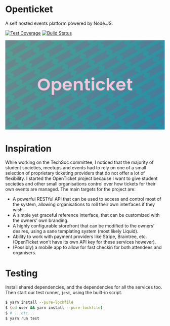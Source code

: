 # Openticket

A self hosted events platform powered by Node.JS.

[![Test Coverage](https://codeclimate.com/github/open-ticket/openticket/badges/coverage.svg)](https://codeclimate.com/github/open-ticket/openticket/coverage) [![Build Status](https://travis-ci.org/open-ticket/openticket.svg?branch=master)](https://travis-ci.org/open-ticket/openticket)

![](https://github.com/open-ticket/openticket-meta/blob/master/banner.jpg?raw=true)

# Inspiration

While working on the TechSoc committee, I noticed that the majority of
student societies, meetups and events had to rely on one of a small selection
of proprietary ticketing providers that do not offer a lot of flexibility. I
started the OpenTicket project because I want to give student societies and
other small organisations control over how tickets for their own events are
managed. The main targets for the project are:

* A powerful RESTful API that can be used to access and control most of the
  system, allowing organisations to roll their own interfaces if they wish.
* A simple yet graceful reference interface, that can be customized with the
  owners’ own branding.
* A highly configurable storefront that can be modified to the owners’ desires,
  using a sane templating system (most likely Liquid).
* Ability to work with payment providers like Stripe, Braintree, etc.
  (OpenTicket won’t have its own API key for these services however).
* (Possibly) a mobile app to allow for fast checkin for both attendees and
  organisers.

# Testing

Install shared dependencies, and the dependencies for all the services too.
Then start our test runner, `jest`, using the built-in script.

```bash
$ yarn install --pure-lockfile
$ (cd user && yarn install --pure-lockfile)
$ # ...etc...
$ yarn run test
```
